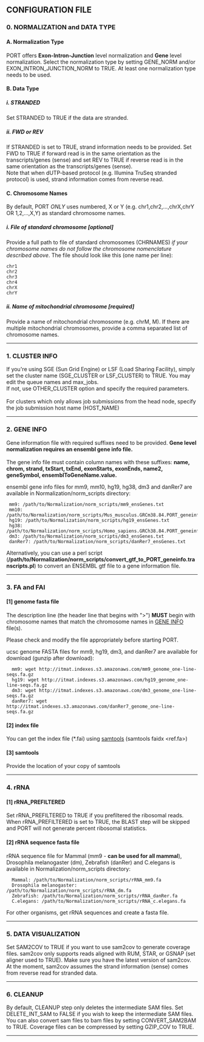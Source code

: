 ## CONFIGURATION FILE

### 0. NORMALIZATION and DATA TYPE

#### A. Normalization Type
PORT offers **Exon-Intron-Junction** level normalization and **Gene** level normalization. Select the normalization type by setting GENE_NORM and/or EXON_INTRON_JUNCTION_NORM to TRUE. At least one normalization type needs to be used.

#### B. Data Type
##### i. STRANDED
Set STRANDED to TRUE if the data are stranded.<br>
##### ii. FWD or REV
If STRANDED is set to TRUE, strand information needs to be provided. Set FWD to TRUE if forward read is in the same orientation as the transcripts/genes (sense) and set REV to TRUE if reverse read is in the same orientation as the transcripts/genes (sense).<br>
Note that when dUTP-based protocol (e.g. Illumina TruSeq stranded protocol) is used, strand information comes from reverse read.

#### C. Chromosome Names
By default, PORT *ONLY* uses numbered, X or Y (e.g. chr1,chr2,...,chrX,chrY OR 1,2,...,X,Y) as standard chromosome names.

##### i. File of standard chromosome [optional]
Provide a full path to file of standard chromosomes (CHRNAMES) *if your chromosome names do not follow the chromosome nomenclature described above*. The file should look like this (one name per line):

    chr1
    chr2
    chr3
    chr4
    chrX
    chrY

##### ii. Name of mitochondrial chromosome [required]
Provide a name of mitochondrial chromosome (e.g. chrM, M). If there are multiple mitochondrial chromosomes, provide a comma separated list of chromosome names.


--------------

### 1. CLUSTER INFO
If you're using SGE (Sun Grid Engine) or LSF (Load Sharing Facility), simply set the cluster name (SGE_CLUSTER or LSF_CLUSTER) to TRUE. You may edit the queue names and max_jobs.<br>
If not, use OTHER_CLUSTER option and specify the required parameters.<br><br>
For clusters which only allows job submissions from the head node, specify the job submission host name (HOST_NAME)<br>


---------------

### 2. GENE INFO
Gene information file with required suffixes need to be provided. **Gene level normalization requires an ensembl gene info file.**<br><br>The gene info file must contain column names with these suffixes: __name, chrom, strand, txStart, txEnd, exonStarts, exonEnds, name2, geneSymbol, ensemblToGeneName.value.__ 

ensembl gene info files for mm9, mm10, hg19, hg38, dm3 and danRer7 are available in Normalization/norm_scripts directory:

     mm9: /path/to/Normalization/norm_scripts/mm9_ensGenes.txt
     mm10: /path/to/Normalization/norm_scripts/Mus_musculus.GRCm38.84.PORT_geneinfo.txt
     hg19: /path/to/Normalization/norm_scripts/hg19_ensGenes.txt
     hg38: /path/to/Normalization/norm_scripts/Homo_sapiens.GRCh38.84.PORT_geneinfo.txt
     dm3: /path/to/Normalization/norm_scripts/dm3_ensGenes.txt
     danRer7: /path/to/Normalization/norm_scripts/danRer7_ensGenes.txt

Alternatively, you can use a perl script (**/path/to/Normalization/norm_scripts/convert_gtf_to_PORT_geneinfo.transcripts.pl**) to convert an ENSEMBL gtf file to a gene information file. 

---------------

### 3. FA and FAI
#### [1] genome fasta file

The description line (the header line that begins with ">") **MUST** begin with chromosome names that match the chromosome names in [GENE INFO](https://github.com/itmat/Normalization/blob/master/about_cfg.md#2-gene-info) file(s).

Please check and modify the file appropriately before starting PORT. 

ucsc genome FASTA files for mm9, hg19, dm3, and danRer7 are available for download (gunzip after download):

      mm9: wget http://itmat.indexes.s3.amazonaws.com/mm9_genome_one-line-seqs.fa.gz
      hg19: wget http://itmat.indexes.s3.amazonaws.com/hg19_genome_one-line-seqs.fa.gz
      dm3: wget http://itmat.indexes.s3.amazonaws.com/dm3_genome_one-line-seqs.fa.gz
      danRer7: wget http://itmat.indexes.s3.amazonaws.com/danRer7_genome_one-line-seqs.fa.gz


#### [2] index file
You can get the index file (*.fai) using [samtools](http://samtools.sourceforge.net/) (samtools faidx &lt;ref.fa>)

#### [3] samtools
Provide the location of your copy of samtools

----------------

### 4. rRNA
#### [1] rRNA_PREFILTERED
Set rRNA_PREFILTERED to TRUE if you prefiltered the ribosomal reads. When rRNA_PREFILTERED is set to TRUE, the BLAST step will be skipped and PORT will not generate percent ribosomal statistics.

#### [2] rRNA sequence fasta file
rRNA sequence file for Mammal (mm9 - **can be used for all mammal**), Drosophila melanogaster (dm), Zebrafish (danRer) and C.elegans is available in Normalization/norm_scripts directory:

      Mammal: /path/to/Normalization/norm_scripts/rRNA_mm9.fa
      Drosophila melanogaster: /path/to/Normalization/norm_scripts/rRNA_dm.fa
      Zebrafish: /path/to/Normalization/norm_scripts/rRNA_danRer.fa
      C.elegans: /path/to/Normalization/norm_scripts/rRNA_c.elegans.fa

For other organisms, get rRNA sequences and create a fasta file.

-----------------

### 5. DATA VISUALIZATION
Set SAM2COV to TRUE if you want to use sam2cov to generate coverage files. sam2cov only supports reads aligned with RUM, STAR, or GSNAP (set aligner used to TRUE). Make sure you have the latest version of sam2cov. At the moment, sam2cov assumes the strand information (sense) comes from reverse read for stranded data.

-------------------

### 6. CLEANUP
By default, CLEANUP step only deletes the intermediate SAM files. Set DELETE_INT_SAM to FALSE if you wish to keep the intermediate SAM files. You can also convert sam files to bam files by setting CONVERT_SAM2BAM to TRUE. Coverage files can be compressed by setting GZIP_COV to TRUE. 

-------------------